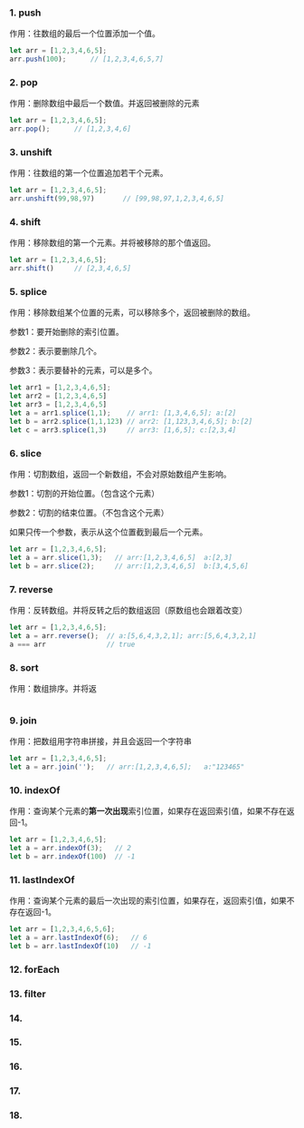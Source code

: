 ### 1. push

作用：往数组的最后一个位置添加一个值。

```javascript
let arr = [1,2,3,4,6,5];
arr.push(100);		// [1,2,3,4,6,5,7]
```



### 2. pop

作用：删除数组中最后一个数值。并返回被删除的元素

```javascript
let arr = [1,2,3,4,6,5];
arr.pop();		// [1,2,3,4,6]
```



### 3. unshift

作用：往数组的第一个位置追加若干个元素。

```javascript
let arr = [1,2,3,4,6,5];
arr.unshift(99,98,97)		// [99,98,97,1,2,3,4,6,5]
```



### 4. shift

作用：移除数组的第一个元素。并将被移除的那个值返回。

```javascript
let arr = [1,2,3,4,6,5];
arr.shift()		// [2,3,4,6,5]
```



### 5. splice

作用：移除数组某个位置的元素，可以移除多个，返回被删除的数组。

参数1：要开始删除的索引位置。

参数2：表示要删除几个。

参数3：表示要替补的元素，可以是多个。

```javascript
let arr1 = [1,2,3,4,6,5];
let arr2 = [1,2,3,4,6,5]
let arr3 = [1,2,3,4,6,5]
let a = arr1.splice(1,1);    // arr1: [1,3,4,6,5]; a:[2]
let b = arr2.splice(1,1,123) // arr2: [1,123,3,4,6,5]; b:[2]
let c = arr3.splice(1,3)     // arr3: [1,6,5]; c:[2,3,4]
```



### 6. slice

作用：切割数组，返回一个新数组，不会对原始数组产生影响。

参数1：切割的开始位置。（包含这个元素）

参数2：切割的结束位置。（不包含这个元素）

如果只传一个参数，表示从这个位置截到最后一个元素。

```javascript
let arr = [1,2,3,4,6,5];
let a = arr.slice(1,3);   // arr:[1,2,3,4,6,5]  a:[2,3]
let b = arr.slice(2);     // arr:[1,2,3,4,6,5]  b:[3,4,5,6]
```



### 7. reverse

作用：反转数组。并将反转之后的数组返回（原数组也会跟着改变）

```javascript
let arr = [1,2,3,4,6,5];
let a = arr.reverse();	// a:[5,6,4,3,2,1]; arr:[5,6,4,3,2,1]
a === arr				// true
```



### 8. sort

作用：数组排序。并将返

```javascript

```



### 9. join

作用：把数组用字符串拼接，并且会返回一个字符串

```javascript
let arr = [1,2,3,4,6,5];  
let a = arr.join('');   // arr:[1,2,3,4,6,5];   a:"123465"
```



### 10. indexOf

作用：查询某个元素的**第一次出现**索引位置，如果存在返回索引值，如果不存在返回-1。

```javascript
let arr = [1,2,3,4,6,5];  
let a = arr.indexOf(3);   // 2
let b = arr.indexOf(100)  // -1
```



### 11. lastIndexOf

作用：查询某个元素的最后一次出现的索引位置，如果存在，返回索引值，如果不存在返回-1。

```javascript
let arr = [1,2,3,4,6,5,6];  
let a = arr.lastIndexOf(6);   // 6
let b = arr.lastIndexOf(10)   // -1
```



### 12. forEach

### 13. filter

### 14.

### 15.

### 16.

### 17.

### 18.

